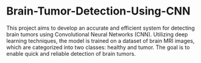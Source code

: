 # Brain-Tumor-Detection-Using-CNN
This project aims to develop an accurate and efficient system for detecting brain tumors using Convolutional Neural Networks (CNN). Utilizing deep learning techniques, the model is trained on a dataset of brain MRI images, which are categorized into two classes: healthy and tumor. The goal is to enable quick and reliable detection of brain tumors.
